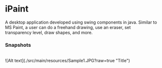 # iPaint

A desktop application developed using swing components in java.
Similar to MS Paint, a user can do a freehand drawing, use an eraser, set transparency level, draw shapes, and more.
<br>
### Snapshots
<br>
![Alt text](./src/main/resources/Sample1.JPG?raw=true "Title")
